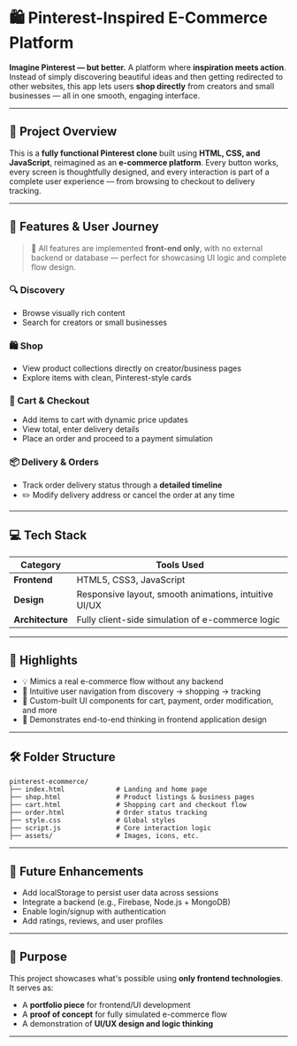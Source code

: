 # 🛍️ Pinterest-Inspired E-Commerce Platform

**Imagine Pinterest — but better.**
A platform where **inspiration meets action**. Instead of simply discovering beautiful ideas and then getting redirected to other websites, this app lets users **shop directly** from creators and small businesses — all in one smooth, engaging interface.

---

## 🌟 Project Overview

This is a **fully functional Pinterest clone** built using **HTML, CSS, and JavaScript**, reimagined as an **e-commerce platform**. Every button works, every screen is thoughtfully designed, and every interaction is part of a complete user experience — from browsing to checkout to delivery tracking.

---

## 🧭 Features & User Journey

> 🔄 All features are implemented **front-end only**, with no external backend or database — perfect for showcasing UI logic and complete flow design.

### 🔍 Discovery

* Browse visually rich content
* Search for creators or small businesses

### 🛍️ Shop

* View product collections directly on creator/business pages
* Explore items with clean, Pinterest-style cards

### 🛒 Cart & Checkout

* Add items to cart with dynamic price updates
* View total, enter delivery details
* Place an order and proceed to a payment simulation

### 📦 Delivery & Orders

* Track order delivery status through a **detailed timeline**
* ✏️ Modify delivery address or cancel the order at any time

---

## 💻 Tech Stack

| Category         | Tools Used                                            |
| ---------------- | ----------------------------------------------------- |
| **Frontend**     | HTML5, CSS3, JavaScript                               |
| **Design**       | Responsive layout, smooth animations, intuitive UI/UX |
| **Architecture** | Fully client-side simulation of e-commerce logic      |

---

## 🧠 Highlights

* 💡 Mimics a real e-commerce flow without any backend
* 🎯 Intuitive user navigation from discovery → shopping → tracking
* 🔧 Custom-built UI components for cart, payment, order modification, and more
* 🚀 Demonstrates end-to-end thinking in frontend application design

---

## 🛠️ Folder Structure

```
pinterest-ecommerce/
├── index.html             # Landing and home page
├── shop.html              # Product listings & business pages
├── cart.html              # Shopping cart and checkout flow
├── order.html             # Order status tracking
├── style.css              # Global styles
├── script.js              # Core interaction logic
├── assets/                # Images, icons, etc.
```

---

## 🚧 Future Enhancements

* Add localStorage to persist user data across sessions
* Integrate a backend (e.g., Firebase, Node.js + MongoDB)
* Enable login/signup with authentication
* Add ratings, reviews, and user profiles

---

## 🎯 Purpose

This project showcases what's possible using **only frontend technologies**. It serves as:

* A **portfolio piece** for frontend/UI development
* A **proof of concept** for fully simulated e-commerce flow
* A demonstration of **UI/UX design and logic thinking**

---
